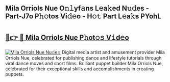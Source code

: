 ## Mila Orriols Nue O𝚗𝚕yf𝚊ns L𝚎a𝚔ed N𝚞𝚍es - Part-J7o P𝚑𝚘tos Vi𝚍𝚎o - H𝚘𝚝 Part L𝚎a𝚔s PYohL

# <h2><a href="http://kfes8ff.oniu.top/?m=Mila+Orriols+Nue">🔗👉 🔴 Mila Orriols Nue P𝚑ot𝚘𝚜 V𝚒d𝚎o</a></h2>

[![Mila Orriols Nue Nu𝚍e𝚜](https://i.imgur.com/0qMVB7G.gif)](http://kfes8ff.oniu.top/?m=Mila+Orriols+Nue)
Digital media artist and amusement provider Mila Orriols Nue, celebrated for publishing dance and lifestyle tutorials through viral dance moves and short films. Brilliant puppet builder Mila Orriols Nue, celebrated for their exceptional skills and accomplishments in creating puppets.  
